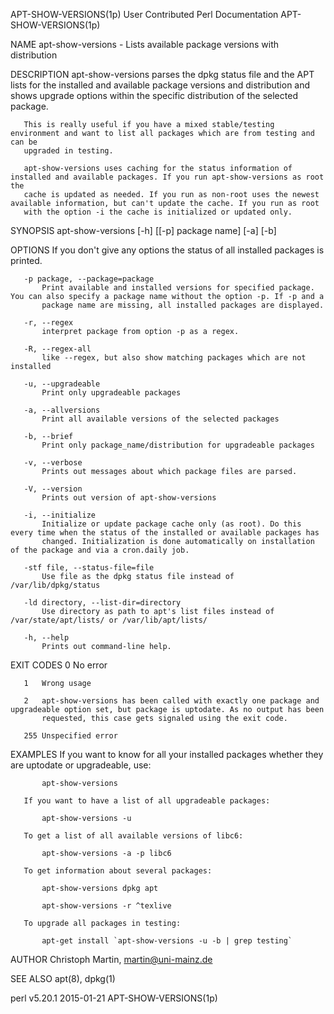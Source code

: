 APT-SHOW-VERSIONS(1p)                                   User Contributed Perl Documentation                                  APT-SHOW-VERSIONS(1p)

NAME
       apt-show-versions - Lists available package versions with distribution

DESCRIPTION
       apt-show-versions parses the dpkg status file and the APT lists for the installed and available package versions and distribution and shows
       upgrade options within the specific distribution of the selected package.

       This is really useful if you have a mixed stable/testing environment and want to list all packages which are from testing and can be
       upgraded in testing.

       apt-show-versions uses caching for the status information of installed and available packages. If you run apt-show-versions as root the
       cache is updated as needed. If you run as non-root uses the newest available information, but can't update the cache. If you run as root
       with the option -i the cache is initialized or updated only.

SYNOPSIS
       apt-show-versions [-h] [[-p] package name] [-a] [-b]

OPTIONS
       If you don't give any options the status of all installed packages is printed.

       -p package, --package=package
           Print available and installed versions for specified package. You can also specify a package name without the option -p. If -p and a
           package name are missing, all installed packages are displayed.

       -r, --regex
           interpret package from option -p as a regex.

       -R, --regex-all
           like --regex, but also show matching packages which are not installed

       -u, --upgradeable
           Print only upgradeable packages

       -a, --allversions
           Print all available versions of the selected packages

       -b, --brief
           Print only package_name/distribution for upgradeable packages

       -v, --verbose
           Prints out messages about which package files are parsed.

       -V, --version
           Prints out version of apt-show-versions

       -i, --initialize
           Initialize or update package cache only (as root). Do this every time when the status of the installed or available packages has
           changed. Initialization is done automatically on installation of the package and via a cron.daily job.

       -stf file, --status-file=file
           Use file as the dpkg status file instead of /var/lib/dpkg/status

       -ld directory, --list-dir=directory
           Use directory as path to apt's list files instead of /var/state/apt/lists/ or /var/lib/apt/lists/

       -h, --help
           Prints out command-line help.

EXIT CODES
       0   No error

       1   Wrong usage

       2   apt-show-versions has been called with exactly one package and upgradeable option set, but package is uptodate. As no output has been
           requested, this case gets signaled using the exit code.

       255 Unspecified error

EXAMPLES
       If you want to know for all your installed packages whether they are uptodate or upgradeable, use:

           apt-show-versions

       If you want to have a list of all upgradeable packages:

           apt-show-versions -u

       To get a list of all available versions of libc6:

           apt-show-versions -a -p libc6

       To get information about several packages:

           apt-show-versions dpkg apt

           apt-show-versions -r ^texlive

       To upgrade all packages in testing:

           apt-get install `apt-show-versions -u -b | grep testing`

AUTHOR
       Christoph Martin, martin@uni-mainz.de

SEE ALSO
       apt(8), dpkg(1)

perl v5.20.1                                                        2015-01-21                                               APT-SHOW-VERSIONS(1p)
